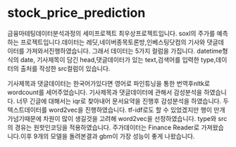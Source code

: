 # stock_price_prediction
금융마테팅데이터분석과정의 세미프로젝트 최우상프로젝트입니다.
soxl의 주가를 예측하는 프로젝트입니다.데이터는 레딧,네이버종목토론방,인베스팅닷컴의 기사와 댓글데이터를 가져와서진행하였습니다.
그래서 데이터는 5가지 컬럼을 가집니다.
datetime형식의 date, 기사제목이 담긴 head,댓글데이터가 있는 text,검색어를 입력한 type,데이터의 출처를 작성한 src컬럼이 있습니다.

 기사제목과 댓글데이터는 한국어가있다면 영어로 파인튜닝을 통한 번역후nltk로 wordcount를 세어주었습니다.
기사제목과 댓글데이터에 관해서 감성분석을 하였습니다. 너무 긴글에 대해서는 iqr로 찾아내어 문서요약을 진행후 감성분석을 하였습니다.
두텍스트데이터를 word2vec을 진행하였습니다. tf-idf로도 할 수 있었겠지만 행이 만개가넘기때문에 차원이 많이 생길것을 고려해 word2vec을 선정하였습니다.
type와 src의 경유는 원핫인코딩을 적용하였습니다.
주가데이터는 Finance Reader로 가져왔습니다.이후 9개의 모델을 돌려본결과 gbm이 가장 성능이 좋게 나왔습니다.
